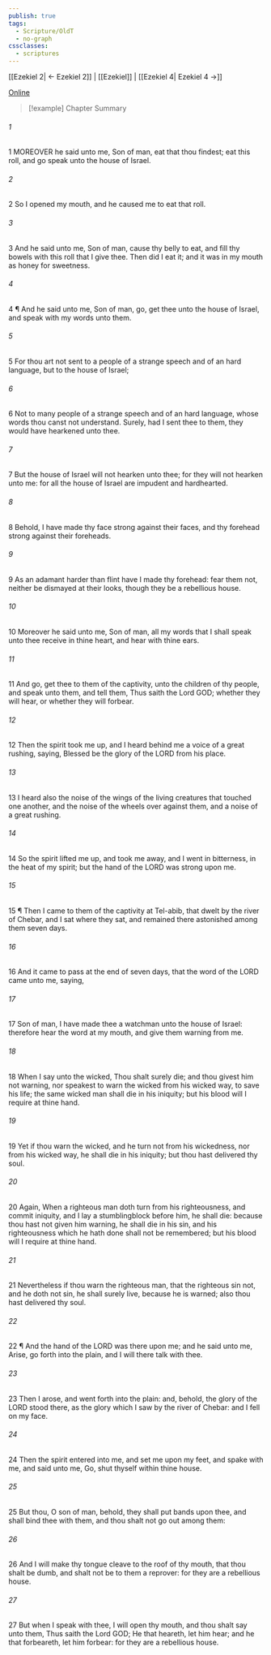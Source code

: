 ```yaml
---
publish: true
tags:
  - Scripture/OldT
  - no-graph
cssclasses:
  - scriptures
---
```

[[Ezekiel 2| ← Ezekiel 2]] | [[Ezekiel]] | [[Ezekiel 4| Ezekiel 4 →]]

[Online](https://churchofjesuschrist.org/study/scriptures/ot/ezek/3?lang=eng)

>[!example] Chapter Summary
>
###### 1
1 MOREOVER he said unto me, Son of man, eat that thou findest; eat this roll, and go speak unto the house of Israel.
###### 2
2 So I opened my mouth, and he caused me to eat that roll.
###### 3
3 And he said unto me, Son of man, cause thy belly to eat, and fill thy bowels with this roll that I give thee.  Then did I eat it; and it was in my mouth as honey for sweetness.
###### 4
4 ¶ And he said unto me, Son of man, go, get thee unto the house of Israel, and speak with my words unto them.
###### 5
5 For thou art not sent to a people of a strange speech and of an hard language, but to the house of Israel;
###### 6
6 Not to many people of a strange speech and of an hard language, whose words thou canst not understand.  Surely, had I sent thee to them, they would have hearkened unto thee.
###### 7
7 But the house of Israel will not hearken unto thee; for they will not hearken unto me: for all the house of Israel are impudent and hardhearted.
###### 8
8 Behold, I have made thy face strong against their faces, and thy forehead strong against their foreheads.
###### 9
9 As an adamant harder than flint have I made thy forehead: fear them not, neither be dismayed at their looks, though they be a rebellious house.
###### 10
10 Moreover he said unto me, Son of man, all my words that I shall speak unto thee receive in thine heart, and hear with thine ears.
###### 11
11 And go, get thee to them of the captivity, unto the children of thy people, and speak unto them, and tell them, Thus saith the Lord GOD; whether they will hear, or whether they will forbear.
###### 12
12 Then the spirit took me up, and I heard behind me a voice of a great rushing, saying, Blessed be the glory of the LORD from his place.
###### 13
13 I heard also the noise of the wings of the living creatures that touched one another, and the noise of the wheels over against them, and a noise of a great rushing.
###### 14
14 So the spirit lifted me up, and took me away, and I went in bitterness, in the heat of my spirit; but the hand of the LORD was strong upon me.
###### 15
15 ¶ Then I came to them of the captivity at Tel-abib, that dwelt by the river of Chebar, and I sat where they sat, and remained there astonished among them seven days.
###### 16
16 And it came to pass at the end of seven days, that the word of the LORD came unto me, saying,
###### 17
17 Son of man, I have made thee a watchman unto the house of Israel: therefore hear the word at my mouth, and give them warning from me.
###### 18
18 When I say unto the wicked, Thou shalt surely die; and thou givest him not warning, nor speakest to warn the wicked from his wicked way, to save his life; the same wicked man shall die in his iniquity; but his blood will I require at thine hand.
###### 19
19 Yet if thou warn the wicked, and he turn not from his wickedness, nor from his wicked way, he shall die in his iniquity; but thou hast delivered thy soul.
###### 20
20 Again, When a righteous man doth turn from his righteousness, and commit iniquity, and I lay a stumblingblock before him, he shall die: because thou hast not given him warning, he shall die in his sin, and his righteousness which he hath done shall not be remembered; but his blood will I require at thine hand.
###### 21
21 Nevertheless if thou warn the righteous man, that the righteous sin not, and he doth not sin, he shall surely live, because he is warned; also thou hast delivered thy soul.
###### 22
22 ¶ And the hand of the LORD was there upon me; and he said unto me, Arise, go forth into the plain, and I will there talk with thee.
###### 23
23 Then I arose, and went forth into the plain: and, behold, the glory of the LORD stood there, as the glory which I saw by the river of Chebar: and I fell on my face.
###### 24
24 Then the spirit entered into me, and set me upon my feet, and spake with me, and said unto me, Go, shut thyself within thine house.
###### 25
25 But thou, O son of man, behold, they shall put bands upon thee, and shall bind thee with them, and thou shalt not go out among them:
###### 26
26 And I will make thy tongue cleave to the roof of thy mouth, that thou shalt be dumb, and shalt not be to them a reprover: for they are a rebellious house.
###### 27
27 But when I speak with thee, I will open thy mouth, and thou shalt say unto them, Thus saith the Lord GOD; He that heareth, let him hear; and he that forbeareth, let him forbear: for they are a rebellious house.



